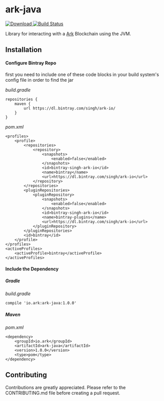 # ark-java

[ ![Download](https://api.bintray.com/packages/singh/ark-io/ark-java/images/download.svg) ](https://bintray.com/singh/ark-io/ark-java/_latestVersion)
[![Build Status](https://travis-ci.org/Guppster/ark-java.svg?branch=master)](https://travis-ci.org/Guppster/ark-java)

Library for interacting with a [Ark](Ark.io) Blockchain using the JVM.

## Installation

#### Configure Bintray Repo

first you need to include one of these code blocks in your build system's config file in order to find the jar

_build.gradle_

    repositories {
        maven {
            url https://dl.bintray.com/singh/ark-io/
        }
    }
    
_pom.xml_

    <profiles>
        <profile>
            <repositories>
                <repository>
                    <snapshots>
                        <enabled>false</enabled>
                    </snapshots>
                    <id>bintray-singh-ark-io</id>
                    <name>bintray</name>
                    <url>https://dl.bintray.com/singh/ark-io</url>
                </repository>
            </repositories>
            <pluginRepositories>
                <pluginRepository>
                    <snapshots>
                        <enabled>false</enabled>
                    </snapshots>
                    <id>bintray-singh-ark-io</id>
                    <name>bintray-plugins</name>
                    <url>https://dl.bintray.com/singh/ark-io</url>
                </pluginRepository>
            </pluginRepositories>
            <id>bintray</id>
        </profile>
    </profiles>
    <activeProfiles>
        <activeProfile>bintray</activeProfile>
    </activeProfiles>

#### Include the Dependency

##### Gradle
    
_build.gradle_

    compile 'io.ark:ark-java:1.0.0'

##### Maven

_pom.xml_

    <dependency>
        <groupId>io.ark</groupId>
        <artifactId>ark-java</artifactId>
        <version>1.0.0</version>
        <type>pom</type>
    </dependency>

## Contributing

Contributions are greatly appreciated. Please refer to the CONTRIBUTING.md file before creating a pull request.
